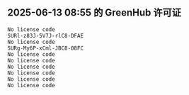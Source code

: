 ## 2025-06-13 08:55 的 GreenHub 许可证
```
No license code
SURl-z83J-5V7J-rlC8-DFAE
No license code
SURg-My6P-xCml-JBC8-08FC
No license code
No license code
No license code
No license code
No license code
No license code
```
